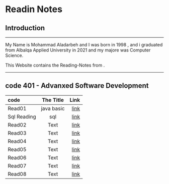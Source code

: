 # Readin Notes
## Introduction  
___  
My Name is Mohammad Aladarbeh and I was born in 1998 , and i graduated from Albalqa Applied University in 2021 and my majore was Computer Science.  

This Website contains the Reading-Notes from .  
___
## code 401 - Advanxed Software Development  
    
| code        | The Title   | Link                     |
| :---------- | :--------:  |       ----------:        |
| Read01      | java basic  |  [link](Read01.md)       |
| Sql Reading | sql         |  [link](sql/sql.md)          |
| Read02      | Text        |  [link](Read02.md)       |
| Read03      | Text        |  [link](Read03.md)       |
| Read04      | Text        |  [link](Read04.md)       |
| Read05      | Text        |  [link](Read05.md)       |
| Read06      | Text        |  [link](Read06.md)       |
| Read07      | Text        |  [link](Read07.md)       |
| Read08      | Text        |  [link](Read08.md)       |
